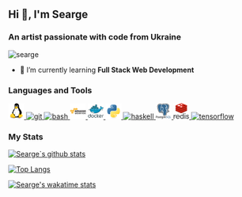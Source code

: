 ## Hi 👋, I'm Searge

### An artist passionate with code from Ukraine

<img src="https://komarev.com/ghpvc/?username=searge&label=Profile%20views&color=0e75b6&style=flat" alt="searge" />

- 🌱 I’m currently learning **Full Stack Web Development**

### Languages and Tools

<a href="https://www.linux.org/" target="_blank">
  <img
    src="https://raw.githubusercontent.com/devicons/devicon/master/icons/linux/linux-original.svg"
    alt="linux"
    width="32"
    height="32"
  />
</a>
<a href="https://git-scm.com/" target="_blank">
  <img
    src="https://www.vectorlogo.zone/logos/git-scm/git-scm-icon.svg"
    alt="git"
    width="32"
    height="32"
  />
</a>
<a href="https://www.gnu.org/software/bash/" target="_blank">
  <img
    src="https://www.vectorlogo.zone/logos/gnu_bash/gnu_bash-icon.svg"
    alt="bash"
    width="32"
    height="32"
  />
</a>
<a href="https://aws.amazon.com" target="_blank">
  <img
    src="https://raw.githubusercontent.com/devicons/devicon/master/icons/amazonwebservices/amazonwebservices-original-wordmark.svg"
    alt="aws"
    width="32"
    height="32"
  />
</a>
<a href="https://www.docker.com/" target="_blank">
  <img
    src="https://raw.githubusercontent.com/devicons/devicon/master/icons/docker/docker-original-wordmark.svg"
    alt="docker"
    width="32"
    height="32"
  />
</a>
<a href="https://www.python.org" target="_blank">
  <img
    src="https://raw.githubusercontent.com/devicons/devicon/master/icons/python/python-original.svg"
    alt="python"
    width="32"
    height="32"
  />
</a>
<a href="https://www.haskell.org/" target="_blank">
  <img
    src="https://upload.wikimedia.org/wikipedia/commons/1/1c/Haskell-Logo.svg"
    alt="haskell"
    width="32"
    height="32"
  />
</a>
<a href="https://www.postgresql.org" target="_blank">
  <img
    src="https://raw.githubusercontent.com/devicons/devicon/master/icons/postgresql/postgresql-original-wordmark.svg"
    alt="postgresql"
    width="32"
    height="32"
  />
</a>
<a href="https://redis.io" target="_blank">
  <img
    src="https://raw.githubusercontent.com/devicons/devicon/master/icons/redis/redis-original-wordmark.svg"
    alt="redis"
    width="32"
    height="32"
  />
</a>
<a href="https://www.tensorflow.org" target="_blank">
  <img
    src="https://www.vectorlogo.zone/logos/tensorflow/tensorflow-icon.svg"
    alt="tensorflow"
    width="32"
    height="32"
  />
</a>

### My Stats

[![Searge`s github stats](https://github-readme-stats.vercel.app/api?username=searge&show_icons=true&)](https://github.com/anuraghazra/github-readme-stats)

[![Top Langs](https://github-readme-stats.vercel.app/api/top-langs/?username=searge&layout=compact)](https://github.com/anuraghazra/github-readme-stats)

[![Searge's wakatime stats](https://github-readme-stats.vercel.app/api/wakatime?username=searge&layout=compact)](https://github.com/anuraghazra/github-readme-stats)
